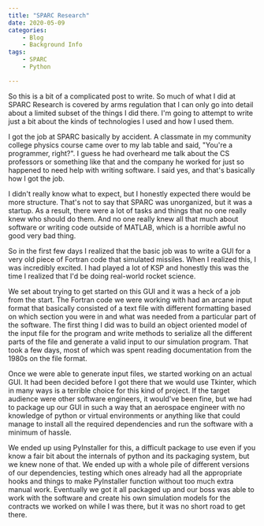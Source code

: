 ```yaml
---
title: "SPARC Research"
date: 2020-05-09
categories:
    - Blog
    - Background Info
tags:
    - SPARC
    - Python

---
```


So this is a bit of a complicated post to write. So much of what I did at SPARC Research is covered by arms regulation that I can only go into detail about a limited subset of the things I did there. I'm going to attempt to write just a bit about the kinds of technologies I used and how I used them.

I got the job at SPARC basically by accident. A classmate in my community college physics course came over to my lab table and said, "You're a programmer, right?". I guess he had overheard me talk about the CS professors or something like that and the company he worked for just so happened to need help with writing software. I said yes, and that's basically how I got the job. 

I didn't really know what to expect, but I honestly expected there would be more structure. That's not to say that SPARC was unorganized, but it was a startup. As a result, there were a lot of tasks and things that no one really knew who should do them. And no one really knew all that much about software or writing code outside of MATLAB, which is a horrible awful no good very bad thing.

So in the first few days I realized that the basic job was to write a GUI for a very old piece of Fortran code that simulated missiles. When I realized this, I was incredibly excited. I had played a lot of KSP and honestly this was the time I realized that I'd be doing real-world rocket science. 

We set about trying to get started on this GUI and it was a heck of a job from the start. The Fortran code we were working with had an arcane input format that basically consisted of a text file with different formatting based on which section you were in and what was needed from a particular part of the software. The first thing I did was to build an object oriented model of the input file for the program and write methods to serialize all the different parts of the file and generate a valid input to our simulation program. That took a few days, most of which was spent reading documentation from the 1980s on the file format.

Once we were able to generate input files, we started working on an actual GUI. It had been decided before I got there that we would use Tkinter, which in many ways is a terrible choice for this kind of project. If the target audience were other software engineers, it would've been fine, but we had to package up our GUI in such a way that an aerospace engineer with no knowledge of python or virtual environments or anything like that could manage to install all the required dependencies and run the software with a minimum of hassle.

We ended up using PyInstaller for this, a difficult package to use even if you know a fair bit about the internals of python and its packaging system, but we knew none of that. We ended up with a whole pile of different versions of our dependencies, testing which ones already had all the appropriate hooks and things to make PyInstaller function without too much extra manual work. Eventually we got it all packaged up and our boss was able to work with the software and create his own simulation models for the contracts we worked on while I was there, but it was no short road to get there.

